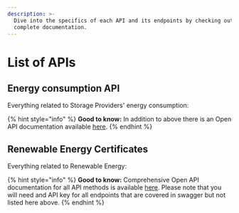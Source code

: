 ```yaml
---
description: >-
  Dive into the specifics of each API and its endpoints by checking out our
  complete documentation.
---
```


# List of APIs

## Energy consumption API

Everything related to Storage Providers' energy consumption:

{% hint style="info" %}
**Good to know:** In addition to above there is an Open API documentation available [here](https://api.filecoin.energy/docs/).
{% endhint %}

## Renewable Energy Certificates

Everything related to Renewable Energy:

{% hint style="info" %}
**Good to know:** Comprehensive Open API documentation for all API methods is available [here](https://proofs-api.zerolabs.green/swagger/). Please note that you will need and API key for all endpoints that are covered in swagger but not listed here above.
{% endhint %}
